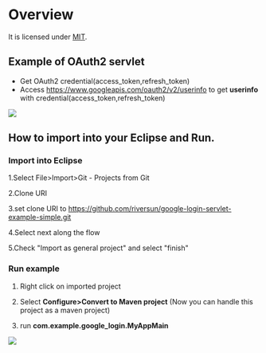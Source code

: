 # Overview
It is licensed under [MIT](https://opensource.org/licenses/MIT).

## Example of OAuth2 servlet 

- Get OAuth2 credential(access_token,refresh_token)
- Access https://www.googleapis.com/oauth2/v2/userinfo to get **userinfo** with credential(access_token,refresh_token)

<img src="https://riversun.github.io/img/goauth2/lib_oauth2_example01.png">  

## How to import into your Eclipse and Run.

### Import into Eclipse

1.Select File>Import>Git - Projects from Git  

2.Clone URI  

3.set clone URI to https://github.com/riversun/google-login-servlet-example-simple.git

4.Select next along the flow  

5.Check "Import as general project" and select "finish"  


### Run example

1. Right click on imported project  
1. Select **Configure>Convert to Maven project**
(Now you can handle this project as a maven project) 

1. run **com.example.google_login.MyAppMain**

<img src="https://riversun.github.io/img/goauth2/lib_oauth2_example01.png">  

